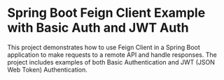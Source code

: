 # Spring Boot Feign Client Example with Basic Auth and JWT Auth

This project demonstrates how to use Feign Client in a Spring Boot application to make requests to a remote API and handle responses. The project includes examples of both Basic Authentication and JWT (JSON Web Token) Authentication.
